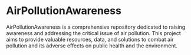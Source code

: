 # AirPollutionAwareness
AirPollutionAwareness is a comprehensive repository dedicated to raising awareness and addressing the critical issue of air pollution. This project aims to provide valuable resources, data, and solutions to combat air pollution and its adverse effects on public health and the environment.
